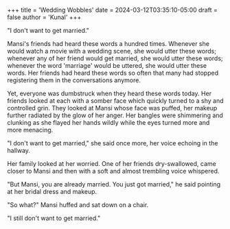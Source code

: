 +++
title = 'Wedding Wobbles'
date = 2024-03-12T03:35:10-05:00
draft = false
author = 'Kunal'
+++

"I don't want to get married."

Mansi's friends had heard these words a hundred times. Whenever she would watch a movie with a wedding scene, she would utter these words; whenever any of her friend would get married, she would utter these words; whenever the word 'marriage' would be uttered, she would utter these words. Her friends had heard these words so often that many had stopped registering them in the conversations anymore.

Yet, everyone was dumbstruck when they heard these words today. Her friends looked at each with a somber face which quickly turned to a shy and controlled grin. They looked at Mansi whose face was puffed, her makeup further radiated by the glow of her anger. Her bangles were shimmering and clunking as she flayed her hands wildly while the eyes turned more and more menacing.

"I don't want to get married," she said once more, her voice echoing in the hallway.

Her family looked at her worried. One of her friends dry-swallowed, came closer to Mansi and then with a soft and almost trembling voice whispered.

"But Mansi, you are already married. You just got married," he said pointing at her bridal dress and makeup.

"So what?" Mansi huffed and sat down on a chair.

"I still don't want to get married."
